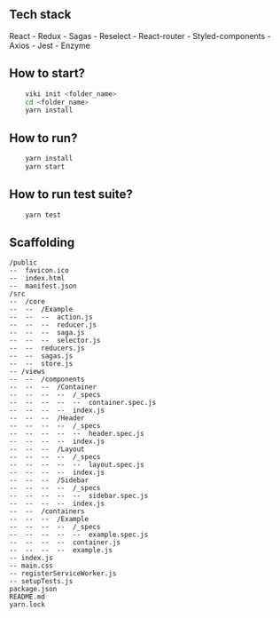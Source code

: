 ## Tech stack

React - Redux - Sagas - Reselect - React-router - Styled-components - Axios - Jest - Enzyme

## How to start?

```bash
    viki init <folder_name>
    cd <folder_name>
    yarn install
```

## How to run?

```bash
    yarn install
    yarn start
```

## How to run test suite?

```bash
    yarn test
```

## Scaffolding

```
/public
--  favicon.ico
--  index.html
--  manifest.json
/src
--  /core
--  --  /Example
--  --  --  action.js
--  --  --  reducer.js
--  --  --  saga.js
--  --  --  selector.js
--  --  reducers.js
--  --  sagas.js
--  --  store.js
-- /views
--  --  /components
--  --  --  /Container
--  --  --  --  /_specs
--  --  --  --  --  container.spec.js
--  --  --  --  index.js
--  --  --  /Header
--  --  --  --  /_specs
--  --  --  --  --  header.spec.js
--  --  --  --  index.js
--  --  --  /Layout
--  --  --  --  /_specs
--  --  --  --  --  layout.spec.js
--  --  --  --  index.js
--  --  --  /Sidebar
--  --  --  --  /_specs
--  --  --  --  --  sidebar.spec.js
--  --  --  --  index.js
--  --  /containers
--  --  --  /Example
--  --  --  --  /_specs
--  --  --  --  --  example.spec.js
--  --  --  --  container.js
--  --  --  --  example.js
-- index.js
-- main.css
-- registerServiceWorker.js
-- setupTests.js
package.json
README.md
yarn.lock
```
